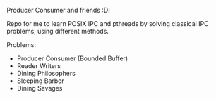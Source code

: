 Producer Consumer and friends :D!

Repo for me to learn POSIX IPC and pthreads by solving classical IPC problems, using different methods. 

Problems:
  * Producer Consumer (Bounded Buffer)
  * Reader Writers
  * Dining Philosophers
  * Sleeping Barber
  * Dining Savages
